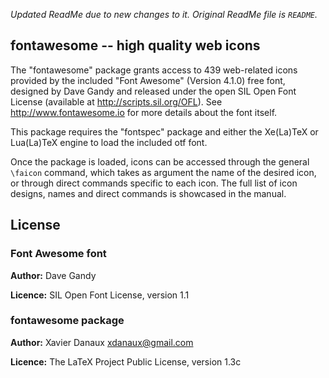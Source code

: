 *Updated ReadMe due to new changes to it. Original ReadMe file is `README`.*

## fontawesome -- high quality web icons

The "fontawesome" package grants access to 439 web-related icons provided 
by the included "Font Awesome" (Version 4.1.0) free font, designed 
by Dave Gandy and released under the open SIL Open Font License 
(available at http://scripts.sil.org/OFL). 
See http://www.fontawesome.io for more details about the font itself.

This package requires the "fontspec" package and either the Xe(La)TeX or
Lua(La)TeX engine to load the included otf font.

Once the package is loaded, icons can be accessed through the general `\faicon`
command, which takes as argument the name of the desired icon, or through direct
commands specific to each icon. The full list of icon designs, names and direct
commands is showcased in the manual.

## License

### Font Awesome font
**Author:** Dave Gandy

**Licence:** SIL Open Font License, version 1.1

### fontawesome package
**Author:** Xavier Danaux <xdanaux@gmail.com>

**Licence:** The LaTeX Project Public Li­cense, version 1.3c

